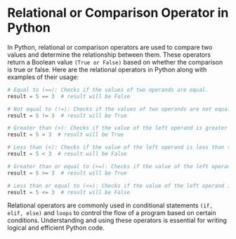 # Relational or Comparison Operator in Python

In Python, relational or comparison operators are used to compare two values and determine the relationship between them. These operators return a Boolean value `(True or False)` based on whether the comparison is true or false. Here are the relational operators in Python along with examples of their usage:

```python
# Equal to (==): Checks if the values of two operands are equal.
result = 5 == 3  # result will be False

# Not equal to (!=): Checks if the values of two operands are not equal.
result = 5 != 3  # result will be True

# Greater than (>): Checks if the value of the left operand is greater than the value of the right operand.
result = 5 > 3  # result will be True

# Less than (<): Checks if the value of the left operand is less than the value of the right operand.
result = 5 < 3  # result will be False

# Greater than or equal to (>=): Checks if the value of the left operand is greater than or equal to the value of the right operand.
result = 5 >= 3  # result will be True

# Less than or equal to (<=): Checks if the value of the left operand is less than or equal to the value of the right operand.
result = 5 <= 3  # result will be False
```

Relational operators are commonly used in conditional statements `(if, elif, else)` and `loops` to control the flow of a program based on certain conditions. Understanding and using these operators is essential for writing logical and efficient Python code.